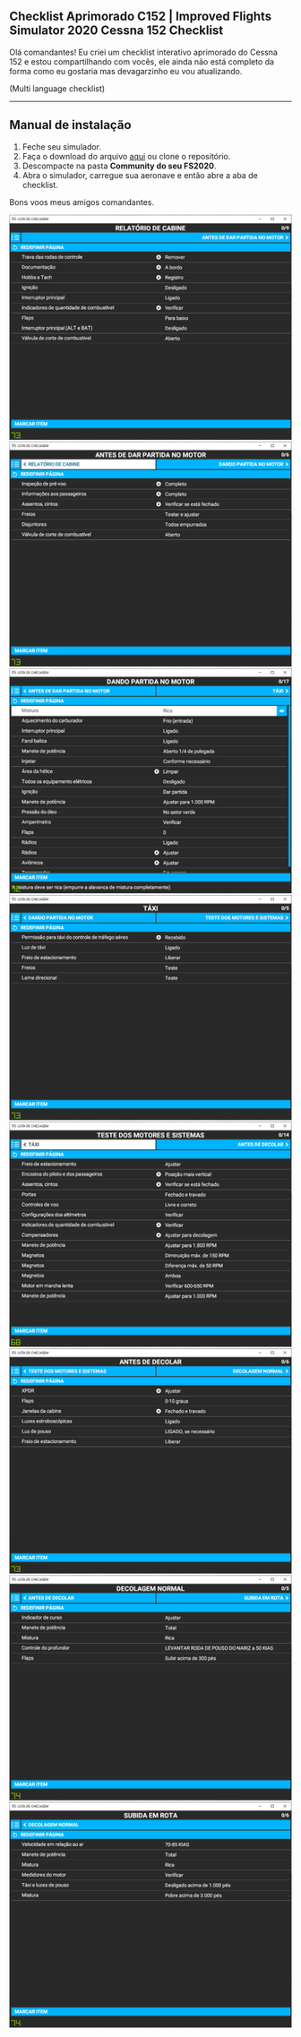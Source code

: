## Checklist Aprimorado C152 | Improved Flights Simulator 2020 Cessna 152 Checklist

Olá comandantes!
Eu criei um checklist interativo aprimorado do Cessna 152 e estou compartilhando com vocês, ele ainda não está completo da forma como eu gostaria mas devagarzinho eu vou atualizando.

(Multi language checklist)
________________

## Manual de instalação

 1. Feche seu simulador.
 2. Faça o download do arquivo [aqui](https://github.com/fcamargo10/checklist-c152-fc/releases/tag/1.0) ou clone o repositório.
 3. Descompacte na pasta **Community do seu FS2020**. 
 4. Abra o simulador, carregue sua aeronave e então abre a aba de checklist.

Bons voos meus amigos comandantes.

![](https://github.com/fcamargo10/checklist-c152-fc/blob/master/check1.png?raw=true)
![](https://github.com/fcamargo10/checklist-c152-fc/blob/master/check2.png?raw=true)
![](https://github.com/fcamargo10/checklist-c152-fc/blob/master/check3.png?raw=true)
![](https://github.com/fcamargo10/checklist-c152-fc/blob/master/check4.png?raw=true)
![](https://github.com/fcamargo10/checklist-c152-fc/blob/master/check5.png?raw=true)
![](https://github.com/fcamargo10/checklist-c152-fc/blob/master/check6.png?raw=true)
![](https://github.com/fcamargo10/checklist-c152-fc/blob/master/check7.png?raw=true)
![](https://github.com/fcamargo10/checklist-c152-fc/blob/master/check8.png?raw=true)
